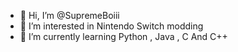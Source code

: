 - 👋 Hi, I’m @SupremeBoiii
- 👀 I’m interested in Nintendo Switch modding
- 🌱 I’m currently learning Python , Java , C And C++
